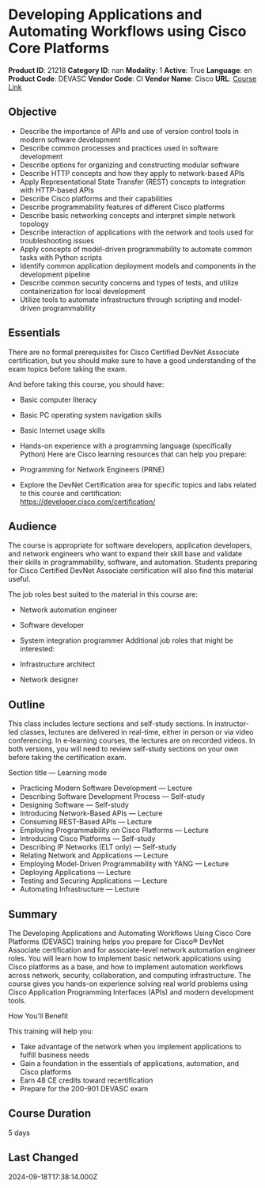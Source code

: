 # Developing Applications and Automating Workflows using Cisco Core Platforms

**Product ID**: 21218
**Category ID**: nan
**Modality**: 1
**Active**: True
**Language**: en
**Product Code**: DEVASC
**Vendor Code**: CI
**Vendor Name**: Cisco
**URL**: [Course Link](https://www.fastlaneus.com/course/cisco-devasc)

## Objective
- Describe the importance of APIs and use of version control tools in modern software development
- Describe common processes and practices used in software development
- Describe options for organizing and constructing modular software
- Describe HTTP concepts and how they apply to network-based APIs
- Apply Representational State Transfer (REST) concepts to integration with HTTP-based APIs
- Describe Cisco platforms and their capabilities
- Describe programmability features of different Cisco platforms
- Describe basic networking concepts and interpret simple network topology
- Describe interaction of applications with the network and tools used for troubleshooting issues
- Apply concepts of model-driven programmability to automate common tasks with Python scripts
- Identify common application deployment models and components in the development pipeline
- Describe common security concerns and types of tests, and utilize containerization for local development
- Utilize tools to automate infrastructure through scripting and model-driven programmability

## Essentials
There are no formal prerequisites for Cisco Certified DevNet Associate certification, but you should make sure to have a good understanding of the exam topics before taking the exam.

And before taking this course, you should have:



- Basic computer literacy
- Basic PC operating system navigation skills
- Basic Internet usage skills
- Hands-on experience with a programming language (specifically Python)
Here are Cisco learning resources that can help you prepare:


- Programming for Network Engineers (PRNE)
- Explore the DevNet Certification area for specific topics and labs related to this course and certification: https://developer.cisco.com/certification/

## Audience
The course is appropriate for software developers, application developers, and network engineers who want to expand their skill base and validate their skills in programmability, software, and automation. Students preparing for Cisco Certified DevNet Associate certification will also find this material useful.

The job roles best suited to the material in this course are:



- Network automation engineer
- Software developer
- System integration programmer
Additional job roles that might be interested:



- Infrastructure architect
- Network designer

## Outline
This class includes lecture sections and self-study sections. In instructor-led classes, lectures are delivered in real-time, either in person or via video conferencing. In e-learning courses, the lectures are on recorded videos. In both versions, you will need to review self-study sections on your own before taking the certification exam.

Section title — Learning mode


- Practicing Modern Software Development — Lecture
- Describing Software Development Process — Self-study
- Designing Software — Self-study
- Introducing Network-Based APIs — Lecture
- Consuming REST-Based APIs — Lecture
- Employing Programmability on Cisco Platforms — Lecture
- Introducing Cisco Platforms — Self-study
- Describing IP Networks (ELT only) — Self-study
- Relating Network and Applications — Lecture
- Employing Model-Driven Programmability with YANG — Lecture
- Deploying Applications — Lecture
- Testing and Securing Applications — Lecture
- Automating Infrastructure — Lecture

## Summary
The Developing Applications and Automating Workflows Using Cisco Core Platforms (DEVASC) training helps you prepare for Cisco® DevNet Associate certification and for associate-level network automation engineer roles. You will learn how to implement basic network applications using Cisco platforms as a base, and how to implement automation workflows across network, security, collaboration, and computing infrastructure. The course gives you hands-on experience solving real world problems using Cisco Application Programming Interfaces (APIs) and modern development tools.

How You'll Benefit


This training will help you:



- Take advantage of the network when you implement applications to fulfill business needs
- Gain a foundation in the essentials of applications, automation, and Cisco platforms
- Earn 48 CE credits toward recertification
- Prepare for the 200-901 DEVASC exam

## Course Duration
5 days

## Last Changed
2024-09-18T17:38:14.000Z
